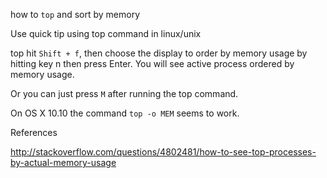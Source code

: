 
how to `top` and sort by memory


Use quick tip using top command in linux/unix

top
hit `Shift + f`, then choose the display to order by memory usage by hitting key n then press Enter. You will see active process ordered by memory usage.

Or you can just press `M` after running the top command.

On OS X 10.10 the command `top -o MEM` seems to work.

References

http://stackoverflow.com/questions/4802481/how-to-see-top-processes-by-actual-memory-usage
